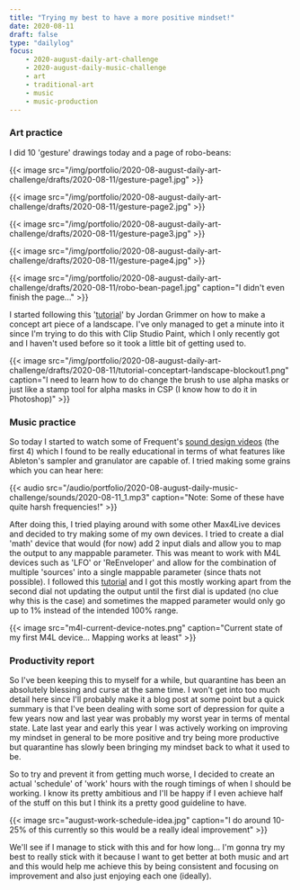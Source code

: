 ```yaml
---
title: "Trying my best to have a more positive mindset!"
date: 2020-08-11
draft: false
type: "dailylog"
focus:
    - 2020-august-daily-art-challenge
    - 2020-august-daily-music-challenge
    - art
    - traditional-art
    - music
    - music-production
---
```


### Art practice

I did 10 'gesture' drawings today and a page of robo-beans:

{{< image src="/img/portfolio/2020-08-august-daily-art-challenge/drafts/2020-08-11/gesture-page1.jpg" >}}

{{< image src="/img/portfolio/2020-08-august-daily-art-challenge/drafts/2020-08-11/gesture-page2.jpg" >}}

{{< image src="/img/portfolio/2020-08-august-daily-art-challenge/drafts/2020-08-11/gesture-page3.jpg" >}}

{{< image src="/img/portfolio/2020-08-august-daily-art-challenge/drafts/2020-08-11/gesture-page4.jpg" >}}

{{< image src="/img/portfolio/2020-08-august-daily-art-challenge/drafts/2020-08-11/robo-bean-page1.jpg" caption="I didn't even finish the page..." >}}

I started following this '[tutorial](https://www.youtube.com/watch?v=e8OPmP75HJU)' by Jordan Grimmer on how to make a concept art piece of a landscape. I've only managed to get a minute into it since I'm trying to do this with Clip Studio Paint, which I only recently got and I haven't used before so it took a little bit of getting used to.

{{< image src="/img/portfolio/2020-08-august-daily-art-challenge/drafts/2020-08-11/tutorial-conceptart-landscape-blockout1.png" caption="I need to learn how to do change the brush to use alpha masks or just like a stamp tool for alpha masks in CSP (I know how to do it in Photoshop)" >}}

### Music practice

So today I started to watch some of Frequent's [sound design videos](https://www.youtube.com/playlist?list=PLz5i4zcrOsfWN218LT4jhjwhhMly4Z16n) (the first 4) which I found to be really educational in terms of what features like Ableton's sampler and granulator are capable of. I tried making some grains which you can hear here:

{{< audio src="/audio/portfolio/2020-08-august-daily-music-challenge/sounds/2020-08-11_1.mp3" caption="Note: Some of these have quite harsh frequencies!" >}}

After doing this, I tried playing around with some other Max4Live devices and decided to try making some of my own devices. I tried to create a dial 'math' device that would (for now) add 2 input dials and allow you to map the output to any mappable parameter. This was meant to work with M4L devices such as 'LFO' or 'ReEnveloper' and allow for the combination of multiple 'sources' into a single mappable parameter (since thats not possible). I followed this [tutorial](https://www.youtube.com/watch?v=Coh80Y0n4A8) and I got this mostly working apart from the second dial not updating the output until the first dial is updated (no clue why this is the case) and sometimes the mapped parameter would only go up to 1% instead of the intended 100% range.

{{< image src="m4l-current-device-notes.png" caption="Current state of my first M4L device... Mapping works at least" >}}

### Productivity report

So I've been keeping this to myself for a while, but quarantine has been an absolutely blessing and curse at the same time. I won't get into too much detail here since I'll probably make it a blog post at some point but a quick summary is that I've been dealing with some sort of depression for quite a few years now and last year was probably my worst year in terms of mental state. Late last year and early this year I was actively working on improving my mindset in general to be more positive and try being more productive but quarantine has slowly been bringing my mindset back to what it used to be.

So to try and prevent it from getting much worse, I decided to create an actual 'schedule' of 'work' hours with the rough timings of when I should be working. I know its pretty ambitious and I'll be happy if I even achieve half of the stuff on this but I think its a pretty good guideline to have.

{{< image src="august-work-schedule-idea.jpg" caption="I do around 10-25% of this currently so this would be a really ideal improvement" >}}

We'll see if I manage to stick with this and for how long... I'm gonna try my best to really stick with it because I want to get better at both music and art and this would help me achieve this by being consistent and focusing on improvement and also just enjoying each one (ideally).